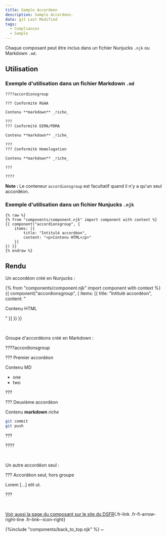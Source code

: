 ```yaml
---
title: Sample Accordeon
description: Sample Accordeon.
date: git Last Modified
tags:
  - Compliances
  - Sample
---
```

<script type="module">
      import mermaid from 'https://cdn.jsdelivr.net/npm/mermaid@10/dist/mermaid.esm.min.mjs';
      mermaid.initialize({ startOnLoad: true });
</script>

Chaque composant peut être inclus dans un fichier Nunjucks `.njk` ou Markdown `.md`.

## Utilisation

### Exemple d'utilisation dans un fichier Markdown `.md`

```md
????accordionsgroup

??? Conformité RGAA

Contenu **markdown** _riche_

???
??? Conformité DIMA/PDMA

Contenu **markdown** _riche_

???
??? Conformité Homologation

Contenu **markdown** _riche_

???

????
```

**Note :** Le conteneur `accordionsgroup` est facultatif quand il n'y a qu'un seul accordéon.

### Exemple d'utilisation dans un fichier Nunjucks `.njk`

```njk
{% raw %}
{% from "components/component.njk" import component with context %}
{{ component("accordionsgroup", {
    items: [{
        title: "Intitulé accordéon",
        content: "<p>Contenu HTML</p>"
    }]
}) }}
{% endraw %}
```

## Rendu

Un accordéon créé en Nunjucks :

{% from "components/component.njk" import component with context %}
{{ component("accordionsgroup", {
    items: [{
        title: "Intitulé accordéon",
        content: "<p>Contenu HTML</p>"
    }]
}) }}

<br>

Groupe d'accordéons créé en Markdown :

????accordionsgroup

??? Premier accordéon

Contenu MD

* one
* two

???

??? Deuxième accordéon

Contenu **markdown** _riche_

```sh
git commit
git push
```

???

????

<br>

Un autre accordéon seul :

??? Accordéon seul, hors groupe

Lorem [...] elit ut.

???

<br>

[Voir aussi la page du composant sur le site du DSFR](https://www.systeme-de-design.gouv.fr/elements-d-interface/composants/accordeon){.fr-link .fr-fi-arrow-right-line .fr-link--icon-right}





{%include "components/back_to_top.njk" %}
~                                          
